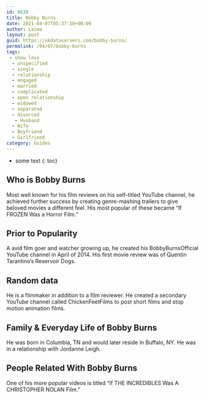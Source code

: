 ```yaml
---
id: 8630
title: Bobby Burns
date: 2021-04-07T05:37:18+00:00
author: Laima
layout: post
guid: https://ukdataservers.com/bobby-burns/
permalink: /04/07/bobby-burns
tags:
 - show love
  - unspecified
  - single
  - relationship
  - engaged
  - married
  - complicated
  - open relationship
  - widowed
  - separated
  - divorced
   - Husband
  - Wife
  - Boyfriend
  - Girlfriend
category: Guides
---
```


* some text
{: toc}


## Who is Bobby Burns
                  
                  
                  
Most well known for his film reviews on his self-titled YouTube channel, he achieved further success by creating genre-mashing trailers to give beloved movies a different feel. His most popular of these became &#8220;If FROZEN Was a Horror Film.&#8221;
                  
              
            
              
            
                
                
                
## Prior to Popularity
                  
                  
                  
A avid film goer and watcher growing up, he created his BobbyBurnsOfficial YouTube channel in April of 2014. His first movie review was of Quentin Tarantino&#8217;s Reservoir Dogs.
                  
              
            
              
            
                
                
                
## Random data
                  
                  
                  
He is a filmmaker in addition to a film reviewer. He created a secondary YouTube channel called ChickenFeetFilms to post short films and stop motion animation films.
                  
              
            
              
            
                
                
                
## Family & Everyday Life of Bobby Burns
                  
                  
                  
He was born in Columbia, TN and would later reside in Buffalo, NY. He was in a relationship with Jordanne Leigh.
                  
              
            
              
            
                
                
                
## People Related With Bobby Burns
                  
                  
                  
One of his more popular videos is titled &#8220;If THE INCREDIBLES Was A CHRISTOPHER NOLAN Film.&#8221;
                  
              
            
              
            
                
              
            
              
              
            
            
              
            
          
          
          